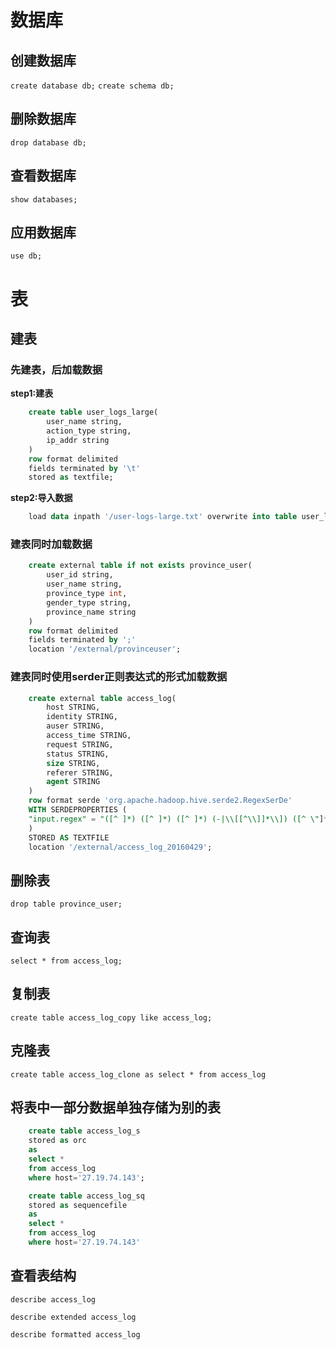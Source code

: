 # 数据库
## 创建数据库
`create database db;`
`create schema db;`
## 删除数据库
`drop database db;`
## 查看数据库
`show databases;`
## 应用数据库
`use db;`
# 表
## 建表
### 先建表，后加载数据
**step1:建表**
```sql
    create table user_logs_large(
        user_name string,
        action_type string,
        ip_addr string
    )
    row format delimited
    fields terminated by '\t'
    stored as textfile;
```
**step2:导入数据**
```sql
    load data inpath '/user-logs-large.txt' overwrite into table user_logs_large;
```
### 建表同时加载数据
```sql
    create external table if not exists province_user(
        user_id string,
        user_name string,
        province_type int,
        gender_type string,
        province_name string
    )
    row format delimited
    fields terminated by ';'
    location '/external/provinceuser';
```
### 建表同时使用serder正则表达式的形式加载数据
```sql
    create external table access_log(
        host STRING,
        identity STRING,
        auser STRING,
        access_time STRING,
        request STRING,
        status STRING,
        size STRING,
        referer STRING,
        agent STRING
    )
    row format serde 'org.apache.hadoop.hive.serde2.RegexSerDe'
    WITH SERDEPROPERTIES (
    "input.regex" = "([^ ]*) ([^ ]*) ([^ ]*) (-|\\[[^\\]]*\\]) ([^ \"]*|\"[^\"]*\") (-|[0-9]*) (-|[0-9]*)(?: ([^ \"]*|\"[^\"]*\") ([^ \"]*|\"[^\"]*\"))?"
    )
    STORED AS TEXTFILE
    location '/external/access_log_20160429';
```
## 删除表
`drop table province_user;`
## 查询表
`select * from access_log;`
## 复制表
`create table access_log_copy like access_log;`
## 克隆表
`create table access_log_clone as select * from access_log`
## 将表中一部分数据单独存储为别的表
```sql
    create table access_log_s
    stored as orc
    as
    select * 
    from access_log
    where host='27.19.74.143';
```
```sql
    create table access_log_sq
    stored as sequencefile
    as
    select * 
    from access_log
    where host='27.19.74.143'
```
## 查看表结构
`describe access_log`

`describe extended access_log`

`describe formatted access_log`